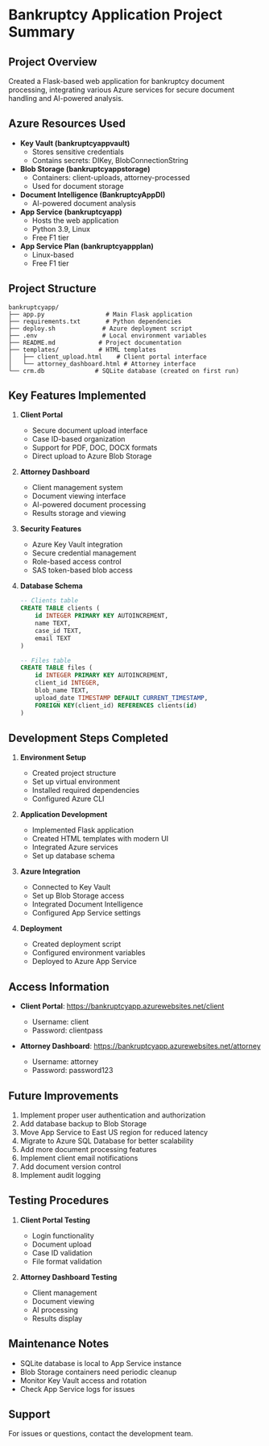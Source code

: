 # Bankruptcy Application Project Summary

## Project Overview
Created a Flask-based web application for bankruptcy document processing, integrating various Azure services for secure document handling and AI-powered analysis.

## Azure Resources Used
- **Key Vault (bankruptcyappvault)**
  - Stores sensitive credentials
  - Contains secrets: DIKey, BlobConnectionString
- **Blob Storage (bankruptcyappstorage)**
  - Containers: client-uploads, attorney-processed
  - Used for document storage
- **Document Intelligence (BankruptcyAppDI)**
  - AI-powered document analysis
- **App Service (bankruptcyapp)**
  - Hosts the web application
  - Python 3.9, Linux
  - Free F1 tier
- **App Service Plan (bankruptcyappplan)**
  - Linux-based
  - Free F1 tier

## Project Structure
```
bankruptcyapp/
├── app.py                 # Main Flask application
├── requirements.txt       # Python dependencies
├── deploy.sh             # Azure deployment script
├── .env                  # Local environment variables
├── README.md            # Project documentation
├── templates/           # HTML templates
│   ├── client_upload.html    # Client portal interface
│   └── attorney_dashboard.html # Attorney interface
└── crm.db              # SQLite database (created on first run)
```

## Key Features Implemented
1. **Client Portal**
   - Secure document upload interface
   - Case ID-based organization
   - Support for PDF, DOC, DOCX formats
   - Direct upload to Azure Blob Storage

2. **Attorney Dashboard**
   - Client management system
   - Document viewing interface
   - AI-powered document processing
   - Results storage and viewing

3. **Security Features**
   - Azure Key Vault integration
   - Secure credential management
   - Role-based access control
   - SAS token-based blob access

4. **Database Schema**
   ```sql
   -- Clients table
   CREATE TABLE clients (
       id INTEGER PRIMARY KEY AUTOINCREMENT,
       name TEXT,
       case_id TEXT,
       email TEXT
   )

   -- Files table
   CREATE TABLE files (
       id INTEGER PRIMARY KEY AUTOINCREMENT,
       client_id INTEGER,
       blob_name TEXT,
       upload_date TIMESTAMP DEFAULT CURRENT_TIMESTAMP,
       FOREIGN KEY(client_id) REFERENCES clients(id)
   )
   ```

## Development Steps Completed
1. **Environment Setup**
   - Created project structure
   - Set up virtual environment
   - Installed required dependencies
   - Configured Azure CLI

2. **Application Development**
   - Implemented Flask application
   - Created HTML templates with modern UI
   - Integrated Azure services
   - Set up database schema

3. **Azure Integration**
   - Connected to Key Vault
   - Set up Blob Storage access
   - Integrated Document Intelligence
   - Configured App Service settings

4. **Deployment**
   - Created deployment script
   - Configured environment variables
   - Deployed to Azure App Service

## Access Information
- **Client Portal**: https://bankruptcyapp.azurewebsites.net/client
  - Username: client
  - Password: clientpass

- **Attorney Dashboard**: https://bankruptcyapp.azurewebsites.net/attorney
  - Username: attorney
  - Password: password123

## Future Improvements
1. Implement proper user authentication and authorization
2. Add database backup to Blob Storage
3. Move App Service to East US region for reduced latency
4. Migrate to Azure SQL Database for better scalability
5. Add more document processing features
6. Implement client email notifications
7. Add document version control
8. Implement audit logging

## Testing Procedures
1. **Client Portal Testing**
   - Login functionality
   - Document upload
   - Case ID validation
   - File format validation

2. **Attorney Dashboard Testing**
   - Client management
   - Document viewing
   - AI processing
   - Results display

## Maintenance Notes
- SQLite database is local to App Service instance
- Blob Storage containers need periodic cleanup
- Monitor Key Vault access and rotation
- Check App Service logs for issues

## Support
For issues or questions, contact the development team. 